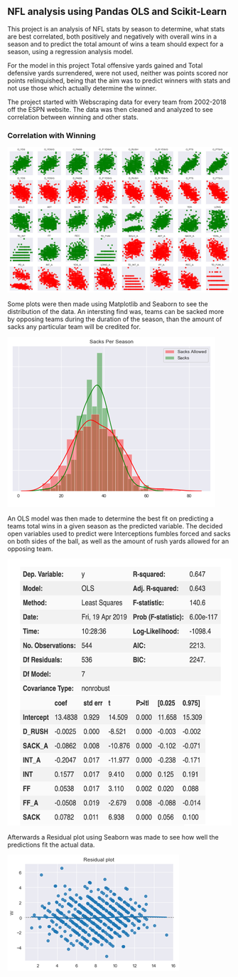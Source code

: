 ## NFL analysis using Pandas OLS and Scikit-Learn

This project is an analysis of NFL stats by season to determine, what stats are best correlated, both positively and negatively with overall wins in a season and to predict the total amount of wins a team should expect for a season, using a regression analysis model.

For the model in this project Total offensive yards gained and Total defensive yards surrendered, were not used, neither was points scored nor points relinquished, being that the aim was to predict winners with stats and not use those which actually determine the winner.

The project started with Webscraping data for every team from 2002-2018 off the ESPN website. The data was then cleaned and analyzed to see correlation between winning and other stats.

### Correlation with Winning

![](pics/w_corr_colored.png)

Some plots were then made using Matplotlib and Seaborn to see the distribution of the data.
An intersting find was, teams can be sacked more by opposing teams during the duration of the season, than the amount of sacks any particular team will be credited for.

![](pics/sack_dist.png)

An OLS model was then made to determine the best fit on predicting a teams total wins in a given season as the predicted variable. The decided open variables used to predict were Interceptions fumbles forced and sacks on both sides of the ball, as well as the amount of rush yards allowed for an opposing team.

<img src="pics/Model.png" width="600" height="600">

Afterwards a Residual plot using Seaborn was made to see how well the predictions fit the actual data.


![](pics/residual.png)
